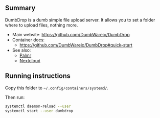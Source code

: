 ## Summary

DumbDrop is a dumb simple file upload server. It allows you to set a folder where to upload files, nothing more.

* Main website: https://github.com/DumbWareio/DumbDrop
* Container docs:
  * https://github.com/DumbWareio/DumbDrop#quick-start
* See also:
  * [Palmr](../palmr)
  * [Nextcloud](../nextcloud)

## Running instructions

Copy this folder to `~/.config/containers/systemd/`.

Then run:

```bash
systemctl daemon-reload --user
systemctl start --user dumbdrop
```
